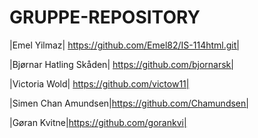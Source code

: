 # GRUPPE-REPOSITORY

|Emel Yilmaz| https://github.com/Emel82/IS-114html.git|

|Bjørnar Hatling Skåden| https://github.com/bjornarsk|

|Victoria Wold| https://github.com/victow11|

|Simen Chan Amundsen|https://github.com/Chamundsen|

|Gøran Kvitne|https://github.com/gorankvi|
